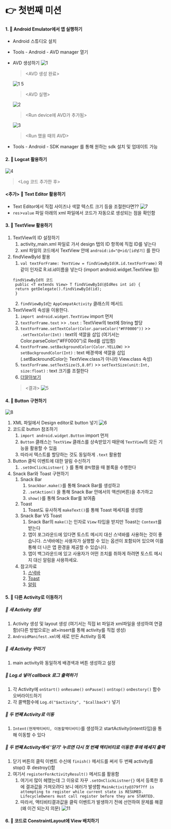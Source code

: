 # 👉 첫번째 미션
#### 1. 🔖 Android Emulator에서 앱 실행하기
- Android 스튜디오 설치
- Tools - Android - AVD manager 열기
- AVD 생성하기
  ![1](https://user-images.githubusercontent.com/95393311/153788727-3668186b-be41-4dc3-b022-74a43d340b4f.JPG)  
   > <AVD 생성 완료>

  ![1 5](https://user-images.githubusercontent.com/95393311/153788758-e4af3e29-4c94-4d94-aa82-eb0f17cf70c0.JPG)  
   > <AVD 실행>

  ![2](https://user-images.githubusercontent.com/95393311/153788876-954910fb-31ad-4270-a6fa-3abac74f5c42.JPG)
   > <Run device에 AVD가 추가됨>
  
  ![3](https://user-images.githubusercontent.com/95393311/153788902-a9476e3f-2496-4c8f-bc59-e575149ece87.JPG)  
    > <Run 했을 때의 AVD>
- Tools - Android - SDK manager 를 통해 원하는 sdk 설치 및 업데이트 가능

#### 2. 🔖 Logcat 활용하기
![4](https://user-images.githubusercontent.com/95393311/153789939-07b34a29-213d-4b5c-a2e1-a1fdb1113964.JPG)
   > <Log 코드 추가한 후>

#### <추가> 🔖 Text Editor 활용하기
- Text Editor에서 직접 사이즈나 색깔 텍스트 크기 등을 조절한다면??
  ![7](https://user-images.githubusercontent.com/95393311/153999351-747702d7-9c05-449b-a70f-d9a90695eadc.JPG)
- `res`>`value` 파일 아래의 xml 파일에서 코드가 자동으로 생성되는 점을 확인함

#### 3. 🔖 TextView 활용하기
1. TextView의 ID 설정하기
   1. activity_main.xml 파일로 가서 design 탭의 ID 항목에 직접 ID를 넣는다
   2. xml 파일의 코드에서 TextView 안에 `android:id="@+id/[id넣기]` 를 한다
2. findViewById 활용
   1. `val textForFrame: TextView = findViewById(R.id.textForFrame)` 와 같이 인자로 R.id.id이름을 넣는다 (import android.widget.TextView 됨)
   ```
   findViewById의 코드
    public <T extends View> T findViewById(@IdRes int id) {
    return getDelegate().findViewById(id);
    }
    ```
   2. `findViewById`는 `AppCompatActivity` 클래스의 메서드
3. TextView의 속성을 이용한다.
   1. `import android.widget.TextView` import 먼저
   2. `textForFrame.text` >> `.text` : TextView의 text에 String 할당
   3. `textForFrame.setTextColor(Color.parseColor("#FF0000"))` >> `.setTextColor(Int)` : text의 색깔을 삽입 (여기서는 Color.parseColor("#FF0000")로 Red를 삽입함)
   4. `textForFrame.setBackgroundColor(Color.YELLOW)` >> `setBackgroundColor(Int)` : text 배경색에 색깔을 삽입 (.setBackroundColor는 TextView.class가 아니라 View.class 속성)
   5. `textForFrame.setTextSize(5,8.0f)` >> `setTextSize(unit:Int, size:float)` : text 크기를 조절한다
   6. [더알아보기](https://developer.android.com/reference/android/widget/TextView?hl=en#setHighlightColor(int))  
     > <결과>
      ![5](https://user-images.githubusercontent.com/95393311/153839811-9c977412-5f69-4eae-a3da-4039360d1e80.JPG)


#### 4. 🔖 Button 구현하기
![8](https://user-images.githubusercontent.com/95393311/154019677-4f0d8946-e53c-4a34-a963-cd4fb55ac9b6.JPG)
1. XML 파일에서 Design editor로 button 넣기
   ![6](https://user-images.githubusercontent.com/95393311/153998191-130c0ec1-e342-4d85-9b7b-90b5e587ca8f.JPG)
2. 코드로 button 참조하기
   1. `import android.widget.Button` import 먼저
   2. `Button` 클래스는 `TextView` 클래스를 상속받았기 때문에 `TextView`의 모든 기능을 활용할 수 있음
   3. 따라서 텍스트를 할당하는 것도 동일하게 `.text` 활용함
3. Button 클릭 이벤트에 대한 알림 수신하기
   1. `.setOnClickListner{ }` 를 통해 `클릭`했을 때 블록을 수행한다
4. Snack Bar와 Toast 구현하기
   1. Snack Bar
      1. `Snackbar.make()`를 통해 Snack Bar를 생성하고
      2. `.setAction()` 을 통해 Snack Bar 안에서의 액션(버튼)을 추가하고
      3. `show()`를 통해 Snack Bar를 보여줌
   2. Toast
      1. Toast도 유사하게 `makeText()`를 통해 Toast 메세지를 생성함
   3. Snack Bar VS Toast
      1. Snack Bar의 `make()`는 인자로 `View` 타입을 받지만 Toast는 `Context`를 받는다
      2. 앱이 포그라운드에 있다면 토스트 메시지 대신 스낵바를 사용하는 것이 좋습니다. 스낵바에는 사용자가 실행할 수 있는 옵션이 포함되어 있으며 이를 통해 더 나은 앱 환경을 제공할 수 있습니다.
      3. 앱이 백그라운드에 있고 사용자가 어떤 조치를 취하게 하려면 토스트 메시지 대신 알림을 사용하세요.
   4. 참고자료
      1. [스낵바](https://material.io/components/snackbars/android#using-snackbars)
      2. [Toast](https://developer.android.com/guide/topics/ui/notifiers/toasts?hl=ko#kotlin)
      3. [알림](https://developer.android.com/guide/topics/ui/notifiers/notifications?hl=ko)


#### 5. 🔖 다른 Activity로 이동하기
##### 👀 새 Activity 생성
1. Activity 생성 및 layout 생성 (여기서는 직접 kt 파일과 xml파일을 생성하여 연결함)(다른 방법으로는 alt+insert를 통해 activity를 직접 생성)
2. `AndroidManifest.xml`에 새로 만든 Activity 등록
##### 👀 새 Activity 꾸미기
1. main activity와 동일하게 배경색과 버튼 생성하고 설정
##### 👀 Log.d 넣어 callback 로그 출력하기
1. 각 Activity에 `onStart()` `onResume()` `onPause()` `onStop()` `onDestory()` 함수 오버라이드하기
2. 각 콜백함수에 `Log.d("$activity", "$callback")` 넣기
##### 👀 두 번째 Activity로 이동
1. `Intent(현재액티비티, 이동할액티비티)`를 생성하고 startActivity(intent타입)을 통해 이동할 수 있다
##### 👀 두 번째 Activity에서 '닫기' 누르면 다시 첫 번째 액티비티로 이동한 후에 메세지 출력
1. 닫기 버튼의 클릭 이벤트 수신에 `finish()` 메서드를 써서 두 번째 activity를 stop() 후 destroy()함
2. 여기서 `registerForActivityResult()` 메서드를 활용함
   1. 여기서 많이 헤맸는데 그 이유로 자꾸 `.setOnClickListner{}` 에서 등록한 후에 결과값을 가져오려다 보니 에러가 발생함
   `MainActivity@379f7ff is attempting to register while current state is RESUMED. LifecycleOwners must call register before they are STARTED.`
   2. 따라서, 액티비티결과값을 클릭 이벤트가 발생하기 전에 선언하여 문제를 해결(왜 이건 되는지 의문)
      ![11](https://user-images.githubusercontent.com/95393311/154078597-734aae6b-868b-49b7-870a-6d513b1b1e02.JPG)



#### 6. 🔖 코드로 ConstraintLayout에 View 배치하기

